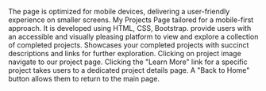 The page is optimized for mobile devices, delivering a user-friendly experience on smaller screens.
My Projects Page tailored for a mobile-first approach. It is developed using HTML, CSS, Bootstrap.
provide users with an accessible and visually pleasing platform to view and explore a collection of completed projects.
Showcases your completed projects with succinct descriptions and links for further exploration.
Clicking on project image navigate to our project page.
Clicking the "Learn More" link for a specific project takes users to a dedicated project details page.
A "Back to Home" button allows them to return to the main page.
